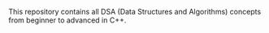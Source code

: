 This repository contains all DSA (Data Structures and Algorithms) concepts from beginner to advanced in C++.

